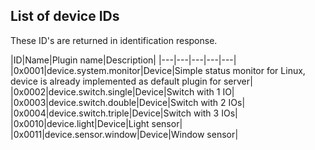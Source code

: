 ## List of device IDs
These ID's are returned in identification response.

|ID|Name|Plugin name|Description|
|---|---|---|---|---|
|0x0001|device.system.monitor|Device|Simple status monitor for Linux, device is already implemented as default plugin for server|
|0x0002|device.switch.single|Device|Switch with 1 IO|
|0x0003|device.switch.double|Device|Switch with 2 IOs|
|0x0004|device.switch.triple|Device|Switch with 3 IOs|
|0x0010|device.light|Device|Light sensor|
|0x0011|device.sensor.window|Device|Window sensor|

